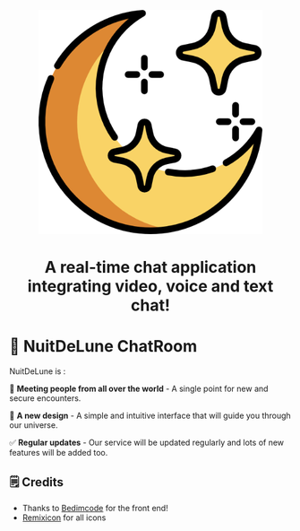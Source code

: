 <p align="center"> 
  <img  src="https://github.com/Its-SheldonDev/NuitDeLune/blob/main/Frontend/assets/img/logo.png" data-canonical-src="https://github.com/Its-SheldonDev/NuitDeLune/blob/main/Frontend/assets/img/logo.png" width="400" />
</p>


<h1 align="center">
  A real-time chat application integrating video, voice and text chat!
</h1>

# 📰 NuitDeLune ChatRoom

NuitDeLune is : 

💬 **Meeting people from all over the world** - A single point for new and secure encounters.

🌸 **A new design** - A simple and intuitive interface that will guide you through our universe.

✅ **Regular updates** - Our service will be updated regularly and lots of new features will be added too.

## 🗒️ Credits

- Thanks to [Bedimcode](https://www.buymeacoffee.com/bedimcode/responsive-sushi-website) for the front end!
- [Remixicon](https://remixicon.com) for all icons
